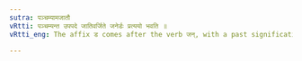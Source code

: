 ```yaml
---
sutra: पञ्चम्यामजातौ
vRtti: पञ्चम्यन्त उपपदे जातिवर्जिते जनेर्डः प्रत्ययो भवति ॥
vRtti_eng: The affix ड comes after the verb जन्, with a past signification, when the word in composition with it, is in the ablative case, which does not denote a genus.

---
```

